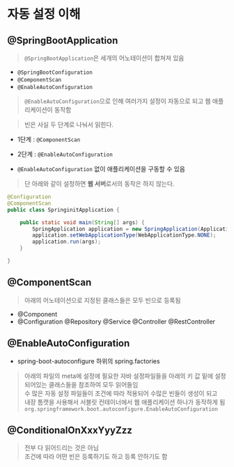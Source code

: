 # 자동 설정 이해
## @SpringBootApplication
> `@SpringBootApplication`은 세개의 어노테이션이 합쳐져 있음  
- `@SpringBootConfiguration`
- `@ComponentScan`
- `@EnableAutoConfiguration`

> `@EnableAutoConfiguration`으로 인해 여러가지 설정이 자동으로 되고 웹 애플리케이션이 동작함

> 빈은 사실 두 단계로 나눠서 읽힌다.  
- 1단계 : `@ComponentScan`
- 2단계 : `@EnableAutoConfiguration`

- `@EnableAutoConfiguration` 없이 애플리케이션을 구동할 수 있음
> 단 아래와 같이 설정하면 **웹 서버**로서의 동작은 하지 않는다.
```java
@Configuration
@ComponentScan
public class SpringinitApplication {

    public static void main(String[] args) {
        SpringApplication application = new SpringApplication(Application.class);
        application.setWebApplicationType(WebApplicationType.NONE);
        application.run(args);
    }

}
```

## @ComponentScan
> 아래의 어노테이션으로 지정된 클래스들은 모두 빈으로 등록됨  
- @Component
- @Configuration @Repository @Service @Controller @RestController

## @EnableAutoConfiguration 
- spring-boot-autoconfigure 하위의 spring.factories
> 아래의 파일의 meta에 설정에 필요한 자바 설정파일들을 아래의 키 값 밑에 설정되어있는 클래스들을 참조하여 모두 읽어들임  
> 수 많은 자동 설정 파일들이 조건에 따라 적용되어 수많은 빈들이 생성이 되고  
> 내장 톰캣을 사용해서 서블릿 컨테이너에서 웹 애플리케이션 하나가 동작하게 됨  
`org.springframework.boot.autoconfigure.EnableAutoConfiguration`

## @ConditionalOnXxxYyyZzz
> 전부 다 읽어드리는 것은 아님  
> 조건에 따라 어떤 빈은 등록하기도 하고 등록 안하기도 함  